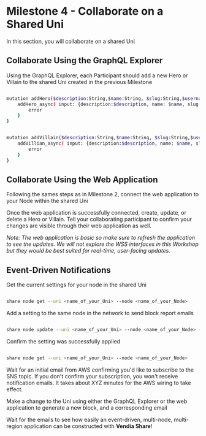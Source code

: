 # Milestone 4 - Collaborate on a Shared Uni
In this section, you will collaborate on a shared Uni

## Collaborate Using the GraphQL Explorer

Using the GraphQL Explorer, each Participant should add a new Hero or Villain to the shared Uni created in the previous Milestone 

```bash

mutation addHero($description:String,$name:String, $slug:String,$username:String) {
    addHero_async( input: {description:$description, name: $name, slug: $slug, username: $username}) {
        error
    }
}

```

```bash

mutation addVillain($description:String,$name:String, $slug:String,$username:String) {
    addVillian_async( input: {description:$description, name: $name, slug: $slug, username: $username}) {
        error
    }
}

```

## Collaborate Using the Web Application

Following the sames steps as in Milestone 2, connect the web application to your Node within the shared Uni

Once the web application is successfully connected, create, update, or delete a Hero or Villain. Tell your collaborating participant to confirm your changes are visible through their web application as well.

_Note: The web application is basic so make sure to refresh the application to see the updates.  We will not explore the WSS interfaces in this Workshop but they would be best suited for real-time, user-facing updates._

## Event-Driven Notifications
Get the current settings for your node in the shared Uni  
```bash

share node get --uni <name_of_your_Uni> --node <name_of_your_Node>

```  

Add a setting to the same node in the network to send block report emails  

```bash

share node update --uni <name_of_your_Uni> --node <name_of_your_Node> --config '{"blockReportEmails":["you@domain.com"]}' --force

```
  
Confirm the setting was successfully applied  
```bash

share node get --uni <name_of_your_Uni> --node <name_of_your_Node>

```  

Wait for an initial email from AWS confirming you'd like to subscribe to the SNS topic.  If you don't confirm your subscription, you won't receive notification emails.  It takes about XYZ minutes for the AWS wiring to take effect. 

Make a change to the Uni using either the GraphQL Explorer or the web application to generate a new block, and a corresponding email  

Wait for the emails to see how easily an event-driven, multi-node, multi-region application can be constructed with __Vendia Share__!